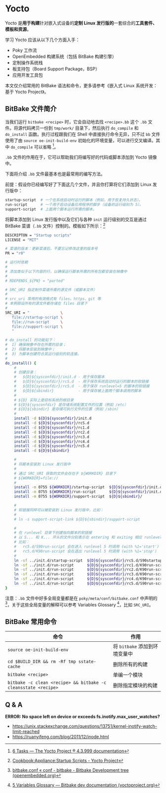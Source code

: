 # Yocto


Yocto 是**用于构建**针对嵌入式设备的**定制 Linux 发行版的**一套综合的**工具套件、模板和资源**。

学习 Yocto 应该从以下几个方面入手：

- Poky 工作流
- OpenEmbedded 构建系统（包括 BitBake 构建引擎）
- 定制操作系统栈
- 板支持包（Board Support Package，BSP）
- 应用开发工具包

本文仅介绍常用的 BitBake 语法和命令，更多请参考《嵌入式 Linux 系统开发：基于 Yocto Project》。

## BitBake 文件简介

当我们运行 `bitbake <recipe>` 时，它会自动地去找 `<recipe>.bb` 这个 `.bb` 文件。将源代码拷贝一份到 `tmp/work/` 目录下，然后执行 `do_compile` 和 `do_install` 函数。执行过程跟我们在 Shell 中直接执行命令无异，只不过 `bb` 文件使用了由 `source oe-init-build-env` 初始化的环境变量，可以进行交叉编译。其中 `do_compile` 可以省略 [^ref-cite-4]。

`.bb` 文件的作用在于，它可以帮助我们将编写好的代码或脚本添加到 Yocto 镜像中。

下面将介绍 `.bb` 文件最基本也是最常用的编写方法。

前提：假设你已经编写好了下面这几个文件，并且你打算将它们添加到 Linux 发行版中：

```bash
startup-script  # 一个在系统启动时运行的脚本（例如，用于恢复持久状态）。
run-script      # 一个用于启动设备应用程序的脚步（设备的运行级别为 5）。
support-script  # 上面两个脚本运行所需的脚本。
```

将脚本添加到 Linux 发行版中以及它们与各种 `init` 运行级别的交互是通过 BitBake 菜谱（`.bb` 文件）控制的。模板如下所示：[^ref-cite-1]

```bash
DESCRIPTON = "Startup scripts"
LICENSE = "MIT"

# 菜谱的版本：更新菜谱后，不要忘记修改这里的版本号
PR = "r0"

# 运行时依赖
#
# 添加类似于以下内容的行，以确保运行脚本所需的所有包都安装在映像中
#
# RDEPENDS_${PN} = "parted"

# SRC_URI 指定制作菜谱所需的源文件（或脚本文件）
#
# src_uri 常用的有效格式有 files、https、git 等
# 本例假设所有的源文件都存储在 files 目录下
#
SRC_URI = "              \
   file://startup-script \
   file://run-script     \
   file://support-script \
   "

# do_install 的功能如下：
#  1) 确保映像中存在所需的目录；
#  2) 将脚本安装到映像中；
#  3) 为脚本创建符合其运行级别的软连接。
#
do_install() {
    #
    # 创建目录：
    #   ${D}${sysconfdir}/init.d - 用于保存脚本
    #   ${D}${sysconfdir}/rcS.d  - 用于保存系统启动时运行的脚本的软链接
    #   ${D}${sysconfdir}/rc5.d  - 用于保存 runlevel=5 的脚本的软链接
    #   ${D}${sbindir}           - 用于保存被上面两个脚本调用的脚本
    #
    # ${D} 实际上是目标系统的根目录
    # ${D}${sysconfdir} 是存储系统配置文件的位置（例如 /etc）
    # ${D}${sbindir} 是存储可执行文件的位置（例如 /sbin）
    #
    install -d ${D}${sysconfdir}/init.d
    install -d ${D}${sysconfdir}/rcS.d
    install -d ${D}${sysconfdir}/rc1.d
    install -d ${D}${sysconfdir}/rc2.d
    install -d ${D}${sysconfdir}/rc3.d
    install -d ${D}${sysconfdir}/rc4.d
    install -d ${D}${sysconfdir}/rc5.d
    install -d ${D}${sbindir}

    #
    # 将脚本安装到 Linux 发行版中
    #
    # 通过 SRC_URI 获取的文件会存在于 ${WORKDIR} 目录下
    # ${WORKDIR}=file://
    #
    install -m 0755 ${WORKDIR}/startup-script  ${D}${sysconfdir}/init.d/
    install -m 0755 ${WORKDIR}/run-script      ${D}${sysconfdir}/init.d/
    install -m 0755 ${WORKDIR}/support-script  ${D}${sbindir}/

    #
    # 软链接同样可以被安装到 Linux 发行版中，比如：
    #
    # ln -s support-script-link ${D}${sbindir}/support-script

    #
    # 在 runlevel 目录下创建指向脚本的软链接
    # 以 S... 和 K... 开头的文件分别表示在 entering 和 exiting 相应 runlevel 时会被调用的脚本
    # 比如：
    #   rc5.d/S90run-script 会在进入 runlevel 5 时调用 (with %1='start')
    #   rc5.d/K90run-script 会在退出 runlevel 5 时调用 (with %1='stop')
    #
    ln -sf ../init.d/startup-script  ${D}${sysconfdir}/rcS.d/S90startup-script
    ln -sf ../init.d/run-script      ${D}${sysconfdir}/rc1.d/K90run-script
    ln -sf ../init.d/run-script      ${D}${sysconfdir}/rc2.d/K90run-script
    ln -sf ../init.d/run-script      ${D}${sysconfdir}/rc3.d/K90run-script
    ln -sf ../init.d/run-script      ${D}${sysconfdir}/rc4.d/K90run-script
    ln -sf ../init.d/run-script      ${D}${sysconfdir}/rc5.d/S90run-script
}
```

注意：`.bb` 文件中好多全局变量都是在 `poky/meta/conf/bitbake.conf` 中声明的 [^ref-cite-2]，关于这些全局变量的解释可以参考 Variables Glossary [^ref-cite-3]，比如 `SRC_URI`。

## BitBake 常用命令

| 命令                                                         | 作用                          |
| ------------------------------------------------------------ | ----------------------------- |
| `source oe-init-build-env`                                   | 将 `bitbake` 添加到环境变量中 |
| `cd $BUILD_DIR && rm -Rf tmp sstate-cache`                   | 删除所有的构建                |
| `bitbake <recipe>`                                           | 单编一个模块                  |
| `bitbake -c clean <recipe> && bitbake -c cleansstate <recipe>` | 删除指定模块的构建            |

## Q & A

**ERROR: No space left on device or exceeds fs.inotify.max_user_watches?**

- <https://unix.stackexchange.com/questions/13751/kernel-inotify-watch-limit-reached>
- <https://ruanyifeng.com/blog/2011/12/inode.html>

[^ref-cite-1]: [Cookbook:Appliance:Startup Scripts - Yocto Project](https://wiki.yoctoproject.org/wiki/Cookbook:Appliance:Startup_Scripts)
[^ref-cite-2]: [bitbake.conf « conf - bitbake - Bitbake Development tree (openembedded.org)](https://git.openembedded.org/bitbake/tree/conf/bitbake.conf)
[^ref-cite-3]: [5 Variables Glossary — Bitbake dev documentation (yoctoproject.org)](https://docs.yoctoproject.org/bitbake/2.6/bitbake-user-manual/bitbake-user-manual-ref-variables.html#term-SRC_URI)
[^ref-cite-4]: [6 Tasks — The Yocto Project ® 4.3.999 documentation](https://docs.yoctoproject.org/ref-manual/tasks.html#do-compile)
